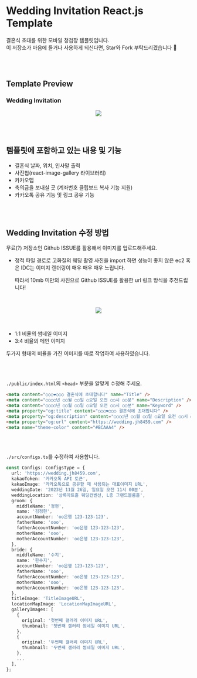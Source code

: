 # Wedding Invitation React.js Template

결혼식 초대를 위한 모바일 청첩장 템플릿입니다.  
이 저장소가 마음에 들거나 사용하게 되신다면, Star와 Fork 부탁드리겠습니다 🤔

<br/>
<br/>

## Template Preview

### Wedding Invitation

<p align = "center">
  <img src = "https://github.com/JH8459/WEDDING-INVITATION-LETTER/assets/83164003/a2cf1485-7a73-4302-9b37-43f979a84418" />
</p>

<br/>
<br/>

## 템플릿에 포함하고 있는 내용 및 기능

- 결혼식 날짜, 위치, 인사말 출력
- 사진첩(react-image-gallery 라이브러리)
- 카카오맵
- 축의금을 보내실 곳 (계좌번호 클립보드 복사 기능 지원)
- 카카오톡 공유 기능 및 링크 공유 기능

<br/>
<br/>

## Wedding Invitation 수정 방법

무료(?) 저장소인 Github ISSUE를 활용해서 이미지를 업로드해주세요.

- 정적 파일 경로로 고화질의 웨딩 촬영 사진을 import 하면 성능이 좋지 않은 ec2 혹은 IDC는 이미지 렌더링이 매우 매우 매우 느립니다.

  따라서 10mb 미만의 사진으로 Github ISSUE를 활용한 url 링크 방식을 추천드립니다!

<br/>
<p align = "center">
  <img src = "https://github.com/JH8459/WEDDING-INVITATION-LETTER/assets/83164003/37ba70b1-9cc7-48ad-bef6-7ce6df216270" />
</p>
<br/>

- 1:1 비율의 썸네일 이미지
- 3:4 비율의 메인 이미지

두가지 형태의 비율을 가진 이미지를 따로 작업하여 사용하였습니다.

<br/>
<br/>

`./public/index.html`의 `<head>` 부분을 알맞게 수정해 주세요.

```html
<meta content="○○○❤○○○ 결혼식에 초대합니다" name="Title" />
<meta content="○○○○년 ○○월 ○○일 ○요일 오전 ○○시 ○○분" name="Description" />
<meta content="○○○○년 ○○월 ○○일 ○요일 오전 ○○시 ○○분" name="Keyword" />
<meta property="og:title" content="○○○❤○○○ 결혼식에 초대합니다" />
<meta property="og:description" content="○○○○년 ○○월 ○○일 ○요일 오전 ○○시 ○○분" />
<meta property="og:url" content="https://wedding.jh8459.com" />
<meta name="theme-color" content="#BCAAA4" />
```
<br/>
<br/>

`./src/configs.ts`를 수정하여 사용합니다.

```typescript
const Configs: ConfigsType = {
  url: 'https://wedding.jh8459.com',
  kakaoToken: '카카오톡 API 토큰',
  kakaoImage: '카카오톡으로 공유할 때 사용되는 대표이미지 URL',
  weddingDate: '2023년 11월 26일, 일요일 오전 11시 00분',
  weddingLocation: '상록아트홀 웨딩컨벤션, L층 그랜드볼룸홀',
  groom: {
    middleName: '정현',
    name: '김정현',
    accountNumber: 'oo은행 123-123-123',
    fatherName: 'ooo',
    fatherAccountNumber: 'oo은행 123-123-123',
    motherName: 'ooo',
    motherAccountNumber: 'oo은행 123-123-123',
  },
  bride: {
    middleName: '수지',
    name: '한수지',
    accountNumber: 'oo은행 123-123-123',
    fatherName: 'ooo',
    fatherAccountNumber: 'oo은행 123-123-123',
    motherName: 'ooo',
    motherAccountNumber: 'oo은행 123-123-123',
  },
  titleImage: 'TitleImageURL',
  locationMapImage: 'LocationMapImageURL',
  galleryImages: [
    {
      original: '첫번째 갤러리 이미지 URL',
      thumbnail: '첫번째 갤러리 썸네일 이미지 URL',
    },
    {
      original: '두번째 갤러리 이미지 URL',
      thumbnail: '두번째 갤러리 썸네일 이미지 URL',
    },
    ...
  ],
};
```
